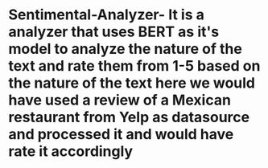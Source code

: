 # Sentimental-Analyzer- It is a analyzer that uses BERT as it's model to analyze the nature of the text and rate them from 1-5 based on the nature of the text here we would have used a review of a Mexican restaurant from Yelp as datasource and processed it and would have rate it accordingly
